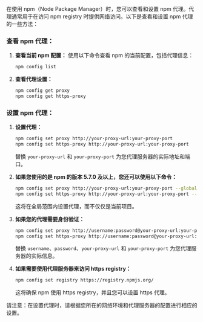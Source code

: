 在使用 npm（Node Package Manager）时，您可以查看和设置 npm 代理。代理通常用于在访问 npm registry 时提供网络访问。以下是查看和设置 npm 代理的一些方法：

### 查看 npm 代理：

1. **查看当前 npm 配置：**
   使用以下命令查看 npm 的当前配置，包括代理信息：
   ```bash
   npm config list
   ```

2. **查看代理设置：**
   ```bash
   npm config get proxy
   npm config get https-proxy
   ```

### 设置 npm 代理：

1. **设置代理：**
   ```bash
   npm config set proxy http://your-proxy-url:your-proxy-port
   npm config set https-proxy http://your-proxy-url:your-proxy-port
   ```

   替换 `your-proxy-url` 和 `your-proxy-port` 为您代理服务器的实际地址和端口。

2. **如果您使用的是 npm 的版本 5.7.0 及以上，您还可以使用以下命令：**
   ```bash
   npm config set proxy http://your-proxy-url:your-proxy-port --global
   npm config set https-proxy http://your-proxy-url:your-proxy-port --global
   ```

   这将在全局范围内设置代理，而不仅仅是当前项目。

3. **如果您的代理需要身份验证：**
   ```bash
   npm config set proxy http://username:password@your-proxy-url:your-proxy-port
   npm config set https-proxy http://username:password@your-proxy-url:your-proxy-port
   ```

   替换 `username`、`password`、`your-proxy-url` 和 `your-proxy-port` 为您代理服务器的实际信息。

4. **如果需要使用代理服务器来访问 https registry：**
   ```bash
   npm config set registry https://registry.npmjs.org/
   ```

   这将确保 npm 使用 https registry，并且您可以设置 https 代理。

请注意：在设置代理时，请根据您所在的网络环境和代理服务器的配置进行相应的设置。